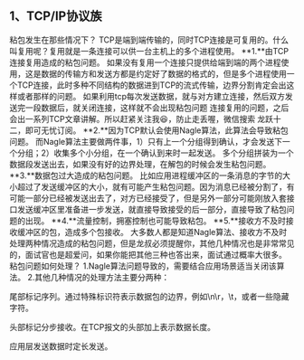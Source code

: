 
## 1、TCP/IP协议族

粘包发生在那些情况下？
TCP是端到端传输的，同时TCP连接是可复用的。什么叫复用呢？复用就是一条连接可以供一台主机上的多个进程使用。
**1.**由TCP连接复用造成的粘包问题。
如果没有复用一个连接只提供给端到端的两个进程使用，这是数据的传输方和发送方都是约定好了数据的格式的，但是多个进程使用一个TCP连接，此时多种不同结构的数据进到TCP的流式传输，边界分割肯定会出这样或者那样的问题。
如果利用tcp每次发送数据，就与对方建立连接，然后双方发送完一段数据后，就关闭连接，这样就不会出现粘包问题
连接复用的问题，之后会出一系列TCP文章讲解。所以赶紧关注我😆，防止走丢喔，微信搜索 龙跃十二，即可无忧订阅。
**2.**因为TCP默认会使用Nagle算法，此算法会导致粘包问题。
而Nagle算法主要做两件事，1）只有上一个分组得到确认，才会发送下一个分组；2）收集多个小分组，在一个确认到来时一起发送。
多个分组拼装为一个数据段发送出去，如果没有好的边界处理，在解包的时候会发生粘包问题。
**3.**数据包过大造成的粘包问题。
比如应用进程缓冲区的一条消息的字节的大小超过了发送缓冲区的大小，就有可能产生粘包问题。因为消息已经被分割了，有可能一部分已经被发送出去了，对方已经接受了，但是另外一部分可能刚放入套接口发送缓冲区里准备进一步发送，就直接导致接受的后一部分，直接导致了粘包问题的出现。
**4.**流量控制，拥塞控制也可能导致粘包。
**5.**接收方不及时接收缓冲区的包，造成多个包接收。
大多数人都是知道Nagle算法、接收方不及时处理两种情况造成的粘包问题，但是龙叔必须提醒你，其他几种情况也是非常常见的，面试官也是超爱问，如果你能把其他三种也答出来，面试通过概率大很多。
粘包问题如何处理？
1.Nagle算法问题导致的，需要结合应用场景适当关闭该算法。
2.其他几种情况的处理方法主要分两种：


尾部标记序列。通过特殊标识符表示数据包的边界，例如\n\r，\t，或者一些隐藏字符。


头部标记分步接收。在TCP报文的头部加上表示数据长度。


应用层发送数据时定长发送。